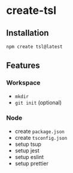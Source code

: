 # create-tsl

## Installation

```bash
npm create tsl@latest
```

## Features

### Workspace

- `mkdir`
- `git init` (optional)

### Node

- create `package.json`
- create `tsconfig.json`
- setup tsup
- setup jest
- setup eslint
- setup prettier
